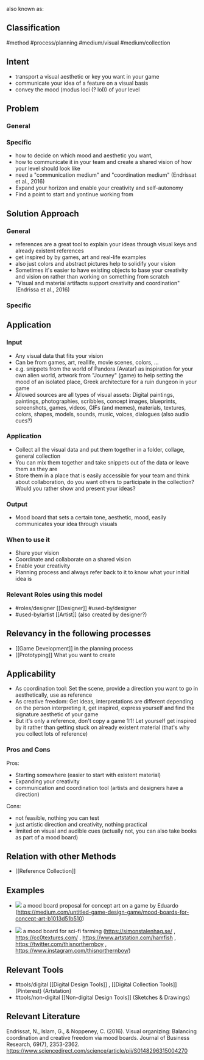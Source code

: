 also known as: 

## Classification
#method 
#process/planning 
#medium/visual 
#medium/collection

## Intent
- transport a visual aesthetic or key you want in your game
- communicate your idea of a feature on a visual basis
- convey the mood (modus loci (? lol)) of your level

## Problem

### General

### Specific
- how to decide on which mood and aesthetic you want,
- how to communicate it in your team and create a shared vision of how your level should look like
- need a "communication medium" and "coordination medium" (Endrissat et al., 2016)
- Expand your horizon and enable your creativity and self-autonomy
- Find a point to start and yontinue working from

## Solution Approach

### General
- references are a great tool to explain your ideas through visual keys and already existent references
- get inspired by by games, art and real-life examples
- also just colors and abstract pictures help to solidify your vision
- Sometimes it's easier to have existing objects to base your creativity and vision on rather than working on something from scratch
- "Visual and material artifacts support creativity and coordination" (Endrissa et al., 2016)

### Specific

## Application

### Input
- Any visual data that fits your vision
- Can be from games, art, reallife, movie scenes, colors, ...
- e.g. snippets from the world of Pandora (Avatar) as inspiration for your own alien world, artwork from "Journey" (game) to help setting the mood of an isolated place, Greek architecture for a ruin dungeon in your game
- Allowed sources are all types of visual assets: Digital paintings, paintings, photographies, scribbles, concept images, blueprints, screenshots, games, videos, GIFs (and memes), materials, textures, colors, shapes, models, sounds, music, voices, dialogues (also audio cues?)

### Application
- Collect all the visual data and put them together in a folder, collage, general collection
- You can mix them together and take snippets out of the data or leave them as they are
- Store them in a place that is easily accessible for your team and think about collaboration, do you want others to participate in the collection? Would you rather show and present your ideas?

### Output
- Mood board that sets a certain tone, aesthetic, mood, easily communicates your idea through visuals

### When to use it
- Share your vision
- Coordinate and collaborate on a shared vision
- Enable your creativity
- Planning process and always refer back to it to know what your initial idea is

### Relevant Roles using this model
- #roles/designer [[Designer]] #used-by/designer 
- #used-by/artist [[Artist]] (also created by designer?)

## Relevancy in the following processes
- [[Game Development]] in the planning process
- [[Prototyping]] What you want to create

## Applicability
- As coordination tool: Set the scene, provide a direction you want to go in aesthetically, use as reference
- As creative freedom: Get ideas, interpretations are different depending on the person interpreting it, get inspired, express yourself and find the signature aesthetic of your game
- But it's only a reference, don't copy a game 1:1! Let yourself get inspired by it rather than getting stuck on already existent material (that's why you collect lots of reference)

### Pros and Cons

Pros:
- Starting somewhere (easier to start with existent material)
- Expanding your creativity
- communication and coordination tool (artists and designers have a direction)

Cons:
- not feasible, nothing you can test
- just artistic direction and creativity, nothing practical
- limited on visual and audible cues (actually not, you can also take books as part of a mood board)

## Relation with other Methods
- [[Reference Collection]] 

## Examples
- ![](https://i.imgur.com/Rh6daFL.jpeg)
  a mood board proposal for concept art on a game by Eduardo (https://medium.com/untitled-game-design-game/mood-boards-for-concept-art-b1013d51b510)

- ![](https://i.imgur.com/vgWACaL.jpeg)
  a mood board for sci-fi farming (https://simonstalenhag.se/ , https://cc0textures.com/ , https://www.artstation.com/hamfish , https://twitter.com/thisnorthernboy , https://www.instagram.com/thisnorthernboy/)

## Relevant Tools
- #tools/digital [[Digital Design Tools]] , [[Digital Collection Tools]] (Pinterest) (Artstation)
- #tools/non-digital [[Non-digital Design Tools]] (Sketches & Drawings)

## Relevant Literature

Endrissat, N., Islam, G., & Noppeney, C. (2016). Visual organizing: Balancing coordination and creative freedom via mood boards. Journal of Business Research, 69(7), 2353-2362.
https://www.sciencedirect.com/science/article/pii/S0148296315004270


